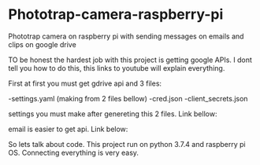 # Phototrap-camera-raspberry-pi
Phototrap camera on raspberry pi with sending messages on emails and clips on google drive 




TO be honest the hardest job with this project is getting google APIs. I dont tell you how to do this, this links to youtube will explain everything. 

First at first you must get gdrive api and 3 files:

-settings.yaml (making from 2 files bellow)
-cred.json
-client_secrets.json


settings you must make after genereting this 2 files. Link bellow:



email is easier to get api. Link below:


So lets talk about code. This project run on python 3.7.4 and raspberry pi OS. Connecting everything is very easy. 
